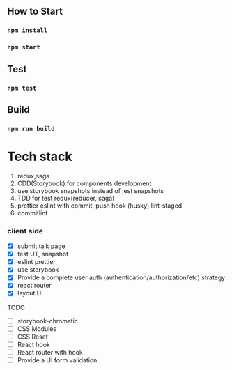 ## How to Start
### `npm install`
### `npm start`


## Test
### `npm test`

## Build
### `npm run build`


# Tech stack
1. redux,saga
2. CDD(Storybook) for components development
3. use storybook snapshots instead of jest snapshots
4. TDD for test redux(reducer, saga)
5. prettier eslint with commit, push hook (husky) lint-staged
6. commitlint

### client side
* [x] submit talk page
* [x] test UT, snapshot
* [x] eslint prettier
* [x] use storybook
* [x] Provide a complete user auth (authentication/authorization/etc) strategy
* [x] react router
* [x] layout UI

TODO
* [ ] storybook-chromatic
* [ ] CSS Modules
* [ ] CSS Reset
* [ ] React hook
* [ ] React router with hook
* [ ] Provide a UI form validation.
